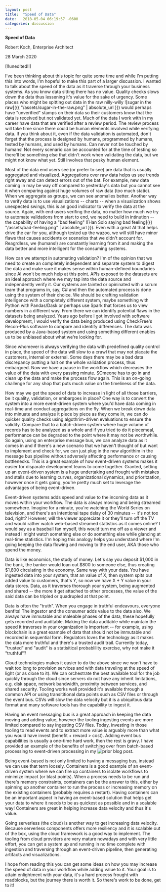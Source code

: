 ```yaml
---
layout: post
title:  "Speed of Data"
date:   2018-05-04 06:19:57 -0600
categories: discussion
---
```

**Speed of Data**

Robert Koch, Enterprise Architect

28 March 2020

[!!unedited!!]

I've been thinking about this topic for quite some time and while I'm putting this into words, I'm hopeful to make this part of a larger discussion.  I wanted to talk about the speed of the data as it traverse through your business systems. As you know data sitting there has no value. Quality checks slows down the data thus lessening it's value for the sake of urgency. Some places who might be spitting out data in the raw nilly-willy ![sugar in the raw]({{ "/assets/sugar-in-the-raw.png" | absolute_url }}) would perhaps have "unverified" stamps on their data so their customers know that the data is received but not validated yet. Much of the data I work with in my career have data that are verified after a review period. The review process will take time since there could be human elements involved while verifying data. If you think about it, even if the data validation is automated, don't forget that the process is designed by humans, programmed by humans, tested by humans, and used by humans. Can never not be touched by humans! Not every scenario can be accounted for at the time of testing so there'll be something else that didn't work when validating the data, but we might not know what yet. Still involves that pesky human element.

Most of the data end users see (or prefer to see) are data that is usually aggregated and visualized. Aggregations over raw data helps us see trends right away and can detect errors out of the bat. For example, new data coming in may be way off compared to yesterday's data but you cannot see it when comparing against huge volumes of raw data (too much static). When we aggregate as groups, we can see anomalies better. Another way to verify data is to use visualizations -- charts -- when a visualization shows unexpected swings, this is an good indicator to verify the data at the source. Again, with end users verifing the data, no matter how much we try to automate validations from start to end, we need to build in intinution -- the capability of having a "bad feeling" ![Han Solo saying bad feeling]({{ "/assets/bad-feeling.png" | absolute_url }}). Even with a great AI that helps drive the car for you, although tested up the wazoo, we will still have minor flaws that causes accidents or scenarios that we didn't account for. Reagrdless, we (humans!) are constantly learning from it and making the data better and more intelligent for the consuming systems.

How can we attempt in automating validation? I'm of the opinion that we need to create an completely independent and separate system to digest the data and make sure it makes sense within human-defined boundaries since AI won't be much help at this point. APIs exposed to the datasets are an ideal approach where we may tap into the data source and independently verify it. Our systems are tainted or opininated with a scrum team that programs in, say, C# and then the automated process is done using the system of their choice. We should be crafting validation intelligence with a completely different system, maybe something with Python with Pandas/Dask or perhaps use Spark that forces us to view numbers in a different way. From there we can identify potential flaws in the datasets being analyzed. Years ago before I got involved with software development, I would verify the data being produced using CheckFree's Recon-Plus software to compare and identify differences. The data was produced by a Java-based system and using something different enables us to be unbiased about what we're looking for. 

Since whomever is always verifying the data with predefined quality control in place, the speed of the data will slow to a crawl that may not placate the customers, internal or external. Some days there may be a bad data discrepancy putting a halt on the whole validation process, thus embargoed. Now we have a pause in the workflow which decreases the value of the data with every passing minute. SOmeone has to go in and clean up the data and make the process flow again. This is an on-going challenge for any shop that puts much value on the timeliness of the data.

How may we get the speed of data to increase in light of all those barriers, be it quality, validation, or embargoes in place? One way is to convert the system into a more event-driven system where you'd have data coming in real-time and conduct aggregations on the fly. When we break down data into minuate and analyze it piece by piece as they come in, we can do quicker quality checks using algothrim-driven evaluations to ensure the validity. Compare that to a batch-driven system where huge volume of records has to be analyzed as a whole and if you tried to do it piecemeal, performance can be degraded to the point where it may not be worthwhile. So again, using an enterprise message bus, we can analyze data as it comes in and if there's a new scenario that we haven't thought of but want to implement and check for, we can just plug in the new algorithim in the message bus pipeline without adversely affecting performance or causing bottlenecks. This is a great example of how event-driven systems makes it easier for disparate development teams to come together. Granted, setting up an event-driven system is a huge undertaking and frought with mistakes and stalls due to learning curves, organizational dynamics, and prioritzation, however once it gets going, you're pretty much set to leverage the advantages of being event-driven.

Event-driven systems adds speed and value to the incoming data as it moves within your workflow. The data is always moving and being streamed somewhere. Imagine for a minute, you're watching the World Series on  television, and there's an intentional tape delay of 30 minutes -- it's not too bad, right? However, will the viewer appreciate it or they'll turn off the TV and would rather watch web-based streamed statistics as it comes online? I would say as a baseball fan myself, this would turn me off as a viewer and instead I might watch something else or do something else while glancing at real-time statistics. I'm hoping this analogy helps you understand where I'm going keeping the data flowing and moving to the end user, AKA those who spend the money.

Data is like economics, the study of money. Let's say you deposit $1,000 in the bank, the banker would loan out $800 to someone else, thus creating $1,800 circulating in the economy. Same way with your data. You have ingested data into your system, that an value of X, then system spits out added value to customers, that's Y, so now we have X + Y value in your data stores. Data, as it traverses thorough your system, being augmented and shared -- the more it get attached to other processes, the value of the said data can be tripled or quadrupled at that point.

Data is often the "truth". When you engage in truthful endeavours, everyone benfits! The ingestor and the consumer adds value to the data also. We always have immutable and maleable phases of the data, these hopefully gets recorded and auditable. Making the data auditable while maintain the speed it traverses in your organization is important -- for example, using blockchain is a great example of data that should not be immutable and recorded in sequential form. Regulators loves the technology as it makes the data more truthful and there's a trusted audit trail. Currently today, "trusted" and "audit" is a statisitical probablility exercise, why not make it "truthful"?

Cloud technologies makes it easier to do the above since we won't have to wait too long to provision services and with data traveling at the speed of light (or as close to it). We can orchestrate the best available tool for the job quickly through the cloud since servers do not have any inherit limitations, e.g. disk space, network bandwidth, proximity between services, and shared security. Tooling works well provided it's available through a common API or using transititional data points such as CSV files or through the event bus. CSVs will slow the data velocity but it is a ubiquitous data format and many software tools has the capability to ingest it. 

Having an event messaging bus is a great approach in keeping the data moving and adding value, however the tooling ingesting events are more limited compared to say ingesting CSV files. Today, investing in those tooling to read events and to extract more value is arguably more than what you would have invest (benefit + reward > cost). Adding event bus capabilities is usually a one-time hard work, then the rest is gravy. I have provided an example of the benefits of switching over from batch-based processing to event-driven processing in my ![prior blog post]().

Being event-based is not only limited to having a messaging bus, instead we can use that term loosely. Containers is a good example of an event-driven system where we can fire up containers to isolate workflows to minimize impact (or blast points). When a process needs to be run and there's memory constraints, containers can be the answer to this, either by spinning up another container to run the process or increasing memory on the existing containers (probably requires a restart). Having containers can be an important aspect in having an event-based solution that helps get your data to where it needs to be as quickest as possible and in a scalable way! Containers are great in helping increase data velocity and thus it's value.

Going serverless (the cloud) is another way to get increasing data velocity. Because serverless components offers more resiliency and it is scalable out of the box, using the cloud framework is a good way to implement. The tooling from cloud providers are very mature nowadays and with very little effort, you can get a system up and running in no time complete with ingestion and traversing through an event-driven pipeline, then generating artifacts and visualizations.

I hope from reading this you can get some ideas on how you may increase the speed of data in your workflow while adding value to it. Your goal is to attain enlightment with your data, it's a hard process frought with roadblocks, but the journey there is worth it. So there's work to be done, get to it!